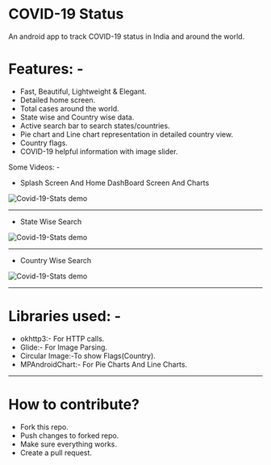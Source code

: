 # COVID-19 Status 
An android app to track COVID-19 status in India and around the world.

# Features: -

* Fast, Beautiful, Lightweight & Elegant.
* Detailed home screen.
* Total cases around the world.
* State wise and Country wise data.
* Active search bar to search states/countries.
* Pie chart and Line chart representation in detailed country view.
* Country flags.
* COVID-19 helpful information with image slider.

Some Videos: -

* Splash Screen And Home DashBoard Screen And Charts

![Covid-19-Stats demo](flash_intro.gif)

-----------------------------------------------------------------------------------


* State Wise Search

![Covid-19-Stats demo](State_Wise_Search.gif)

-----------------------------------------------------------------------------------


* Country Wise Search

![Covid-19-Stats demo](Country_Wise_Search.gif)

-------------------------------------------------------------------------

# Libraries used: -

* okhttp3:-  For HTTP calls.
* Glide:- For Image Parsing.
* Circular Image:-To show Flags(Country).
* MPAndroidChart:- For Pie Charts And Line Charts.

---------------------------------------------------------------------

# How to contribute?
* Fork this repo.
* Push changes to forked repo.
* Make sure everything works.
* Create a pull request.
